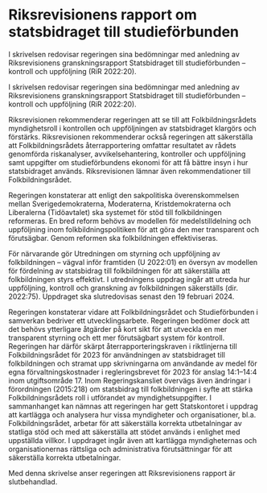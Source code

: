 # Riksrevisionens rapport om statsbidraget till studieförbunden

I skrivelsen redovisar regeringen sina bedömningar med anledning av Riksrevisionens granskningsrapport Statsbidraget till studieförbunden – kontroll och uppföljning (RiR 2022:20).

I skrivelsen redovisar regeringen sina bedömningar med anledning av Riksrevisionens granskningsrapport Statsbidraget till studieförbunden – kontroll och uppföljning (RiR 2022:20).

Riksrevisionen rekommenderar regeringen att se till att Folkbildningsrådets myndighetsroll i kontrollen och uppföljningen av statsbidraget klargörs och förstärks. Riksrevisionen rekommenderar också regeringen att säkerställa att Folkbildningsrådets återrapportering omfattar resultatet av rådets genomförda riskanalyser, avvikelsehantering, kontroller och uppföljning samt uppgifter om studieförbundens ekonomi för att få bättre insyn i hur statsbidraget används. Riksrevisionen lämnar även rekommendationer till Folkbildningsrådet.

Regeringen konstaterar att enligt den sakpolitiska överenskommelsen mellan Sverigedemokraterna, Moderaterna, Kristdemokraterna och Liberalerna (Tidöavtalet) ska systemet för stöd till folkbildningen reformeras. En bred reform behövs av modellen för medelstilldelning och uppföljning inom folkbildningspolitiken för att göra den mer transparent och förutsägbar. Genom reformen ska folkbildningen effektiviseras.

För närvarande gör Utredningen om styrning och uppföljning av folkbildningen – vägval inför framtiden (U 2022:01) en översyn av modellen för fördelning av statsbidrag till folkbildningen för att säkerställa att folkbildningen styrs effektivt. I utredningens uppdrag ingår att utreda hur uppföljning, kontroll och granskning av folkbildningen säkerställs (dir. 2022:75). Uppdraget ska slutredovisas senast den 19 februari 2024.

Regeringen konstaterar vidare att Folkbildningsrådet och Studieförbunden i samverkan bedriver ett utvecklingsarbete. Regeringen bedömer dock att det behövs ytterligare åtgärder på kort sikt för att utveckla en mer transparent styrning och ett mer förutsägbart system för kontroll. Regeringen har därför skärpt återrapporteringskraven i riktlinjerna till Folkbildningsrådet för 2023 för användningen av statsbidraget till folkbildningen och stramat upp skrivningarna om användande av medel för egna förvaltningskostnader i regleringsbrevet för 2023 för anslag 14:1–14:4 inom utgiftsområde 17. Inom Regeringskansliet övervägs även ändringar i förordningen (2015:218) om statsbidrag till folkbildningen i syfte att stärka Folkbildningsrådets roll i utförandet av myndighetsuppgifter. I sammanhanget kan nämnas att regeringen har gett Statskontoret i uppdrag att kartlägga och analysera hur vissa myndigheter och organisationer, bl.a. Folkbildningsrådet, arbetar för att säkerställa korrekta utbetalningar av statliga stöd och med att säkerställa att stödet används i enlighet med uppställda villkor. I uppdraget ingår även att kartlägga myndigheternas och organisationernas rättsliga och administrativa förutsättningar för att säkerställa korrekta utbetalningar.

Med denna skrivelse anser regeringen att Riksrevisionens rapport är slutbehandlad.
